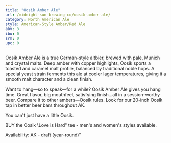 ```yaml
---
title: "Oosik Amber Ale"
url: /midnight-sun-brewing-co/oosik-amber-ale/
category: North American Ale
style: American-Style Amber/Red Ale
abv: 5
ibu: 0
srm: 0
upc: 0
---
```

Oosik Amber Ale is a true German-style altbier, brewed with pale, Munich and crystal malts. Deep amber with copper highlights, Oosik sports a toasted and caramel malt profile, balanced by traditional noble hops. A special yeast strain ferments this ale at cooler lager temperatures, giving it a smooth malt character and a clean finish. 

Want to hang—so to speak—for a while? Oosik Amber Ale gives you hang time. Great flavor, big mouthfeel, satisfying finish…all in a session-worthy beer. Compare it to other ambers—Oosik rules. Look for our 20-inch Oosik tap in better beer bars throughout AK. 

You can't just have a little Oosik. 

BUY the Oosik \Love is Hard\" tee - men's and women's styles available.

Availability:
AK - draft (year-round)"
